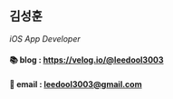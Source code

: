 ## 김성훈  
*iOS App Developer*

#### 📚 blog : https://velog.io/@leedool3003  
#### 📮 email : leedool3003@gmail.com  
